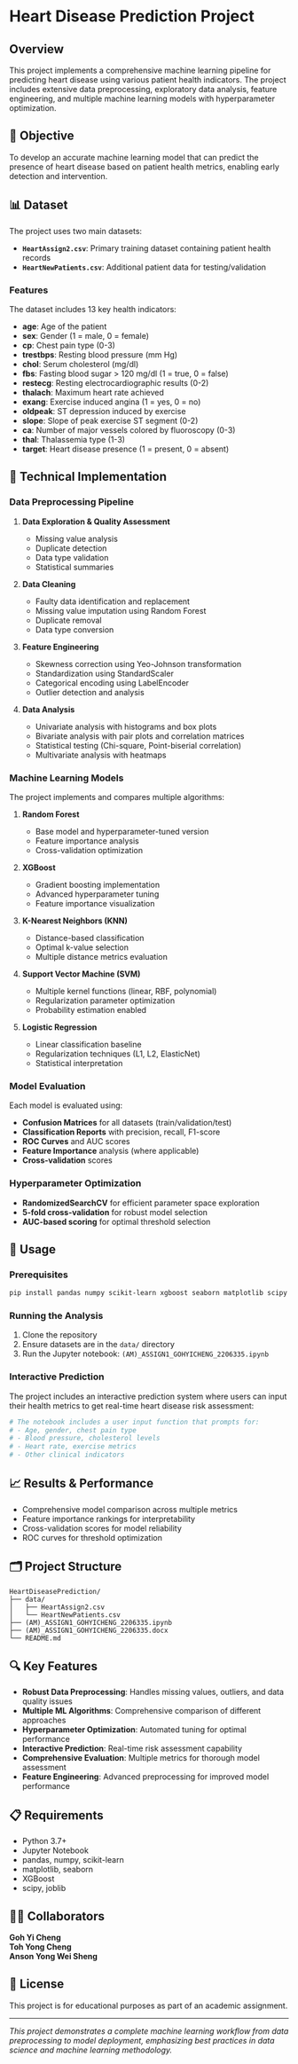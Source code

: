 # Heart Disease Prediction Project

## Overview
This project implements a comprehensive machine learning pipeline for predicting heart disease using various patient health indicators. The project includes extensive data preprocessing, exploratory data analysis, feature engineering, and multiple machine learning models with hyperparameter optimization.

## 🎯 Objective
To develop an accurate machine learning model that can predict the presence of heart disease based on patient health metrics, enabling early detection and intervention.

## 📊 Dataset
The project uses two main datasets:
- **`HeartAssign2.csv`**: Primary training dataset containing patient health records
- **`HeartNewPatients.csv`**: Additional patient data for testing/validation

### Features
The dataset includes 13 key health indicators:
- **age**: Age of the patient
- **sex**: Gender (1 = male, 0 = female)
- **cp**: Chest pain type (0-3)
- **trestbps**: Resting blood pressure (mm Hg)
- **chol**: Serum cholesterol (mg/dl)
- **fbs**: Fasting blood sugar > 120 mg/dl (1 = true, 0 = false)
- **restecg**: Resting electrocardiographic results (0-2)
- **thalach**: Maximum heart rate achieved
- **exang**: Exercise induced angina (1 = yes, 0 = no)
- **oldpeak**: ST depression induced by exercise
- **slope**: Slope of peak exercise ST segment (0-2)
- **ca**: Number of major vessels colored by fluoroscopy (0-3)
- **thal**: Thalassemia type (1-3)
- **target**: Heart disease presence (1 = present, 0 = absent)

## 🔧 Technical Implementation

### Data Preprocessing Pipeline
1. **Data Exploration & Quality Assessment**
   - Missing value analysis
   - Duplicate detection
   - Data type validation
   - Statistical summaries

2. **Data Cleaning**
   - Faulty data identification and replacement
   - Missing value imputation using Random Forest
   - Duplicate removal
   - Data type conversion

3. **Feature Engineering**
   - Skewness correction using Yeo-Johnson transformation
   - Standardization using StandardScaler
   - Categorical encoding using LabelEncoder
   - Outlier detection and analysis

4. **Data Analysis**
   - Univariate analysis with histograms and box plots
   - Bivariate analysis with pair plots and correlation matrices
   - Statistical testing (Chi-square, Point-biserial correlation)
   - Multivariate analysis with heatmaps

### Machine Learning Models
The project implements and compares multiple algorithms:

1. **Random Forest**
   - Base model and hyperparameter-tuned version
   - Feature importance analysis
   - Cross-validation optimization

2. **XGBoost**
   - Gradient boosting implementation
   - Advanced hyperparameter tuning
   - Feature importance visualization

3. **K-Nearest Neighbors (KNN)**
   - Distance-based classification
   - Optimal k-value selection
   - Multiple distance metrics evaluation

4. **Support Vector Machine (SVM)**
   - Multiple kernel functions (linear, RBF, polynomial)
   - Regularization parameter optimization
   - Probability estimation enabled

5. **Logistic Regression**
   - Linear classification baseline
   - Regularization techniques (L1, L2, ElasticNet)
   - Statistical interpretation

### Model Evaluation
Each model is evaluated using:
- **Confusion Matrices** for all datasets (train/validation/test)
- **Classification Reports** with precision, recall, F1-score
- **ROC Curves** and AUC scores
- **Feature Importance** analysis (where applicable)
- **Cross-validation** scores

### Hyperparameter Optimization
- **RandomizedSearchCV** for efficient parameter space exploration
- **5-fold cross-validation** for robust model selection
- **AUC-based scoring** for optimal threshold selection

## 🚀 Usage

### Prerequisites
```bash
pip install pandas numpy scikit-learn xgboost seaborn matplotlib scipy joblib
```

### Running the Analysis
1. Clone the repository
2. Ensure datasets are in the `data/` directory
3. Run the Jupyter notebook: `(AM)_ASSIGN1_GOHYICHENG_2206335.ipynb`

### Interactive Prediction
The project includes an interactive prediction system where users can input their health metrics to get real-time heart disease risk assessment:

```python
# The notebook includes a user input function that prompts for:
# - Age, gender, chest pain type
# - Blood pressure, cholesterol levels
# - Heart rate, exercise metrics
# - Other clinical indicators
```

## 📈 Results & Performance
- Comprehensive model comparison across multiple metrics
- Feature importance rankings for interpretability
- Cross-validation scores for model reliability
- ROC curves for threshold optimization

## 🗂️ Project Structure
```
HeartDiseasePrediction/
├── data/
│   ├── HeartAssign2.csv
│   └── HeartNewPatients.csv
├── (AM)_ASSIGN1_GOHYICHENG_2206335.ipynb
├── (AM)_ASSIGN1_GOHYICHENG_2206335.docx
└── README.md
```

## 🔍 Key Features
- **Robust Data Preprocessing**: Handles missing values, outliers, and data quality issues
- **Multiple ML Algorithms**: Comprehensive comparison of different approaches
- **Hyperparameter Optimization**: Automated tuning for optimal performance
- **Interactive Prediction**: Real-time risk assessment capability
- **Comprehensive Evaluation**: Multiple metrics for thorough model assessment
- **Feature Engineering**: Advanced preprocessing for improved model performance

## 📋 Requirements
- Python 3.7+
- Jupyter Notebook
- pandas, numpy, scikit-learn
- matplotlib, seaborn
- XGBoost
- scipy, joblib

## 👨‍💻 Collaborators
**Goh Yi Cheng**  
**Toh Yong Cheng**  
**Anson Yong Wei Sheng**

## 📄 License
This project is for educational purposes as part of an academic assignment.

---

*This project demonstrates a complete machine learning workflow from data preprocessing to model deployment, emphasizing best practices in data science and machine learning methodology.*

